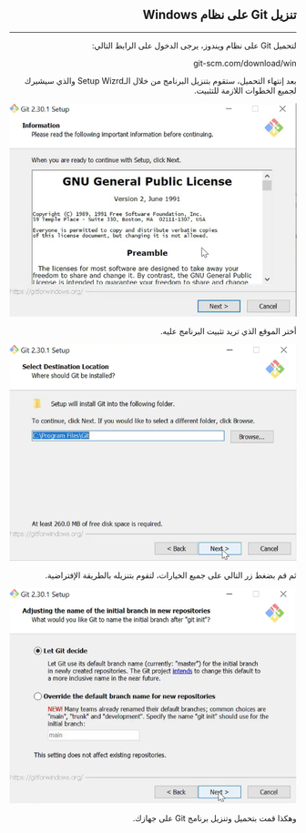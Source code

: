 <div dir=rtl>

## **تنزيل Git على نظام Windows**
---
لتحميل Git على نظام ويندوز، يرجى الدخول على الرابط التالي:

git-scm.com/download/win

بعد إنتهاء التحميل، ستقوم بتنزيل البرنامج من خلال الـSetup Wizrd والذي سيشيرك لجميع الخطوات اللازمة للتثبيت.

![setup wizard](Screenshots\install3.PNG)

أختر الموقع الذي تريد تثبيت البرنامج عليه.

![install location](Screenshots\install1.PNG)

ثم قم بضغط زر التالي على جميع الخيارات، لتقوم بتنزيله بالطريقة الإفتراضية.

![install steps](Screenshots\install2.PNG)

وهكذا قمت بتحميل وتنزيل برنامج Git على جهازك.


</div>